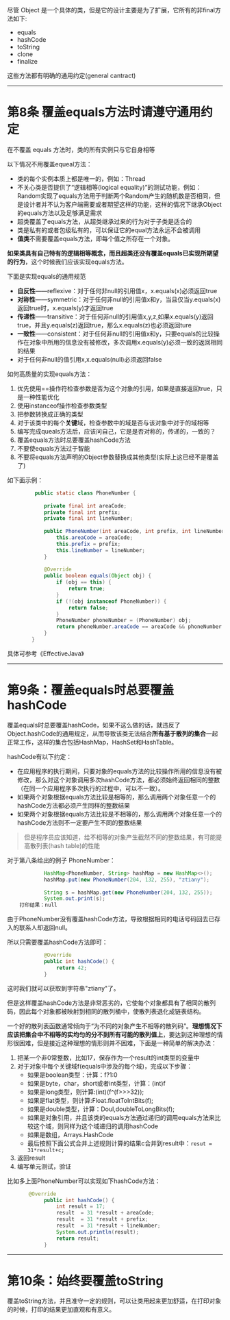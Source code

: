 尽管 Object 是一个具体的类，但是它的设计主要是为了扩展，它所有的非final方法如下:

- equals
- hashCode
- toString
- clone
- finalize

这些方法都有明确的通用约定(general cantract)

---
# 第8条 覆盖equals方法时请遵守通用约定

在不覆盖 equals 方法时，类的所有实例只与它自身相等

以下情况不用覆盖equeal方法：

- 类的每个实例本质上都是唯一的，例如：Thread
- 不关心类是否提供了“逻辑相等(logical equality)”的测试功能，例如：Random实现了equals方法用于判断两个Random产生的随机数是否相同，但是设计者并不认为客户端需要或者期望这样的功能，这样的情况下继承Object的equals方法以及足够满足需求
- 超类覆盖了equals方法，从超类继承过来的行为对于子类是适合的
- 类是私有的或者包级私有的，可以保证它的equal方法永远不会被调用
- **值类**不需要覆盖equals方法，即每个值之所存在一个对象。

**如果类具有自己特有的逻辑相等概念，而且超类还没有覆盖equals已实现所期望的行为**，这个时候我们应该实现equals方法。

下面是实现equals的通用规范

- **自反性**——reflexive：对于任何非null的引用值x，x.equals(x)必须返回true
- **对称性**——symmetric：对于任何非null的引用值x和y，当且仅当y.equals(x)返回true时，x.equals(y)才返回true
- **传递性**——transitive：对于任何非null的引用值x,y,z,如果x.equals(y)返回true，并且y.equals(z)返回true，那么x.equals(z)也必须返回ture
- **一致性**——consistent：对于任何非null的引用值x和y，只要equals的比较操作在对象中所用的信息没有被修改，多次调用x.equals(y)必须一致的返回相同的结果
- 对于任何非null的值引用x,x.equals(null)必须返回false

如何高质量的实现equals方法：

1. 优先使用==操作符检查参数是否为这个对象的引用，如果是直接返回true，只是一种性能优化
2. 使用instanceof操作检查参数类型
3. 把参数转换成正确的类型
4. 对于该类中的每个**关键**域，检查参数中的域是否与该对象中对于的域相等
5. 编写完成queals方法后，应该问自己，它是是否对称的，传递的，一致的？
6. 覆盖equals方法时总要覆盖hashCode方法
7. 不要使equals方法过于智能
8. 不要将equals方法声明的Object参数替换成其他类型(实际上这已经不是覆盖了)

如下面示例：

```java
         public static class PhoneNumber {
    
            private final int areaCode;
            private final int prefix;
            private final int lineNumber;
    
            public PhoneNumber(int areaCode, int prefix, int lineNumber) {
                this.areaCode = areaCode;
                this.prefix = prefix;
                this.lineNumber = lineNumber;
            }
    
            @Override
            public boolean equals(Object obj) {
                if (obj == this) {
                    return true;
                }
                if (!(obj instanceof PhoneNumber)) {
                    return false;
                }
                PhoneNumber phoneNumber = (PhoneNumber) obj;
                return phoneNumber.areaCode == areaCode && phoneNumber.prefix == prefix && phoneNumber.lineNumber == lineNumber;
            }
        }
```

具体可参考《EffectiveJava》

---
# 第9条：覆盖equals时总要覆盖hashCode

覆盖equals时总要覆盖hashCode，如果不这么做的话，就违反了Object.hashCode的通用规定，从而导致该类无法结合**所有基于散列的集合**一起正常工作，这样的集合包括HashMap，HashSet和HashTable。

hashCode有以下约定：

- 在应用程序的执行期间，只要对象的equals方法的比较操作所用的信息没有被修改，那么对这个对象调用多次hashCode方法，都必须始终返回相同的整数（在同一个应用程序多次执行的过程中，可以不一致）。
- 如果两个对象根据equals方法比较是相等的，那么调用两个对象任意一个的hashCode方法都必须产生同样的整数结果
- 如果两个对象根据equals方法比较是不相等的，那么调用两个对象任意一个的hashCode方法则不一定要产生不同的整数结果

>但是程序员应该知道，给不相等的对象产生截然不同的整数结果，有可能提高散列表(hash table)的性能

对于第八条给出的例子 PhoneNumber：

```java
            HashMap<PhoneNumber, String> hashMap = new HashMap<>();
            hashMap.put(new PhoneNumber(204, 132, 255), "ztiany");
    
            String s = hashMap.get(new PhoneNumber(204, 132, 255));
            System.out.print(s);
    打印结果：null
```

由于PhoneNumber没有覆盖hashCode方法，导致根据相同的电话号码回去已存入的联系人却返回null。

所以只需要覆盖hashCode方法即可：

```java
            @Override
            public int hashCode() {
                return 42;
            }
```

这时我们就可以获取到字符串"ztiany"了。

但是这样覆盖hashCode方法是非常恶劣的，它使每个对象都具有了相同的散列码，因此每个对象都被映射到相同的散列桶中，使散列表退化成链表结构。

一个好的散列表函数通常倾向于“为不同的对象产生不相等的散列码”。**理想情况下应该把集合中不相等的实均匀的分不到所有可能的散列值上**，要达到这种理想的情形很困难，但是接近这种理想的情形则并不困难，下面是一种简单的解决办法：

1. 把某一个非0常整数，比如17，保存作为一个result的int类型的变量中
2. 对于对象中每个关键域f(equals中涉及的每个域)，完成以下步骤：
    - 如果是boolean类型：计算：f?1:0
    - 如果是byte，char，short或者int类型，计算：(int)f
    - 如果是long类型，则计算:(int)(f^(f>>>32));
    - 如果是flat类型，则计算:Float.floatToIntBits(f);
    - 如果是double类型，计算：Doul,doubleToLongBits(f);
    - 如果是对象引用，并且该类的equals方法通过递归的调用equals方法来比较这个域，则同样为这个域递归的调用hashCode
    - 如果是数组，Arrays.HashCode
    - 最后按照下面公式合并上述规则计算的结果c合并到result中：`resut = 31*result+c;`
3. 返回result
4. 编写单元测试，验证

比如多上面PhoneNumber可以实现如下hashCode方法：

```java
       @Override
            public int hashCode() {
                int result = 17;
                result  = 31 *result + areaCode;
                result  = 31 *result + prefix;
                result  = 31 *result + lineNumber;
                System.out.println(result);
                return result;
            }
```

---
# 第10条：始终要覆盖toString

覆盖toString方法，并且准守一定的规则，可以让类用起来更加舒适，在打印对象的时候，打印的结果更加直观和有意义。
